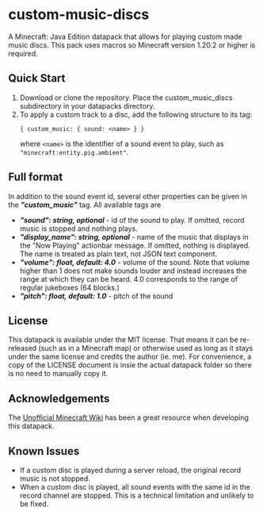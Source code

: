 # custom-music-discs

A Minecraft: Java Edition datapack that allows for playing custom made music discs. This pack uses macros so Minecraft version 1.20.2 or higher is required.

## Quick Start

1. Download or clone the repository. Place the custom_music_discs subdirectory in your datapacks directory.
2. To apply a custom track to a disc, add the following structure to its tag:
	```
	{ custom_music: { sound: <name> } }
	```
	where `<name>` is the identifier of a sound event to play, such as `"minecraft:entity.pig.ambient"`.

## Full format
In addition to the sound event id, several other properties can be given in the ***"custom_music"*** tag. All available tags are
- ***"sound": string, optional*** - id of the sound to play. If omitted, record music is stopped and nothing plays.
- ***"display_name": string, optional*** - name of the music that displays in the "Now Playing" actionbar message. If omitted, nothing is displayed. The name is treated as plain text, not JSON text component.
- ***"volume": float, default: 4.0*** - volume of the sound. Note that volume higher than 1 does not make sounds louder and instead increases the range at which they can be heard. 4.0 corresponds to the range of regular jukeboxes (64 blocks.)
- ***"pitch": float, default: 1.0*** - pitch of the sound

## License
This datapack is available under the MIT license. That means it can be
re-released (such as in a Minecraft map) or otherwise used as long as it 
stays under the same license and credits the author (ie. me). For convenience,
a copy of the LICENSE document is insie the actual datapack folder so there is
no need to manually copy it.

## Acknowledgements
The [Unofficial Minecraft Wiki](https://minecraft.wiki) has been a great resource when developing this datapack.

## Known Issues
- If a custom disc is played during a server reload, the original record music is not stopped.
- When a custom disc is played, all sound events with the same id in the record channel are stopped. This is a technical limitation and unlikely to be fixed.
